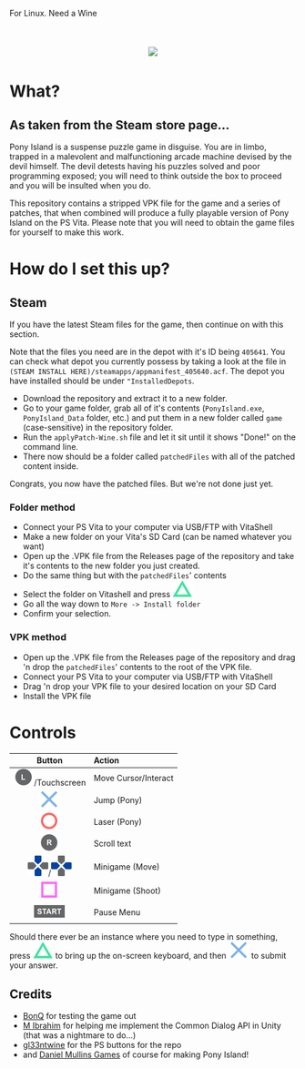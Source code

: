 For Linux. Need a Wine

<h1 align="center">
<img align="center" src="https://user-images.githubusercontent.com/64536760/206871090-fab3160b-d4de-485d-bbd8-e2529b3b2037.png" width="50%"><br>
</h1>

# What?
## As taken from the Steam store page...
Pony Island is a suspense puzzle game in disguise. You are in limbo, trapped in a malevolent and malfunctioning arcade machine devised by the devil himself. The devil detests having his puzzles solved and poor programming exposed; you will need to think outside the box to proceed and you will be insulted when you do.

This repository contains a stripped VPK file for the game and a series of patches, that when combined will produce a fully playable version of Pony Island on the PS Vita. Please note that you will need to obtain the game files for yourself to make this work.

# How do I set this up?
## Steam
If you have the latest Steam files for the game, then continue on with this section.

Note that the files you need are in the depot with it's ID being ``405641``.
You can check what depot you currently possess by taking a look at the file in ``(STEAM INSTALL HERE)/steamapps/appmanifest_405640.acf``.
The depot you have installed should be under ``"InstalledDepots``.

- Download the repository and extract it to a new folder.
- Go to your game folder, grab all of it's contents (``PonyIsland.exe``, ``PonyIsland_Data`` folder, etc.) and put them in 
  a new folder called ``game`` (case-sensitive) in the repository folder.
- Run the ``applyPatch-Wine.sh`` file and let it sit until it shows "Done!" on the command line.
- There now should be a folder called ``patchedFiles`` with all of the patched content inside.

Congrats, you now have the patched files. But we're not done just yet.

### Folder method
- Connect your PS Vita to your computer via USB/FTP with VitaShell
- Make a new folder on your Vita's SD Card (can be named whatever you want)
- Open up the .VPK file from the Releases page of the repository and take it's contents to the new folder you just created.
- Do the same thing but with the ``patchedFiles``' contents
- Select the folder on Vitashell and press ![trian]
- Go all the way down to ``More -> Install folder``
- Confirm your selection.

### VPK method
- Open up the .VPK file from the Releases page of the repository and drag 'n drop the ``patchedFiles``' contents to the root of the VPK file.
- Connect your PS Vita to your computer via USB/FTP with VitaShell
- Drag 'n drop your VPK file to your desired location on your SD Card
- Install the VPK file

# Controls

|             Button             | Action              |
|:------------------------------:|:-----------------   |
|      ![joysl]/Touchscreen      | Move Cursor/Interact|
|            ![cross]            | Jump (Pony)         |
|            ![circl]            | Laser (Pony)        |
|            ![joysr]            | Scroll text         | 
|        ![dpadv]/![dpadh]       | Minigame (Move)     |
|            ![squar]            | Minigame (Shoot)    |
|            ![start]            | Pause Menu          |

Should there ever be an instance where you need to type in something, press ![trian] to bring up the on-screen keyboard, and then ![cross] to submit your answer.

## Credits
- [BonQ](https://www.reddit.com/user/Dexxtrip) for testing the game out
- [M Ibrahim](https://github.com/Ibrahim778) for helping me implement the Common Dialog API in Unity (that was a nightmare to do...)
- [gl33ntwine](https://github.com/v-atamanenko) for the PS buttons for the repo
- and [Daniel Mullins Games](https://store.steampowered.com/publisher/danielmullinsgames) of course for making Pony Island!

[cross]: https://raw.githubusercontent.com/v-atamanenko/sdl2sand/master/img/cross.svg "Cross"
[circl]: https://raw.githubusercontent.com/v-atamanenko/sdl2sand/master/img/circle.svg "Circle"
[squar]: https://raw.githubusercontent.com/v-atamanenko/sdl2sand/master/img/square.svg "Square"
[trian]: https://raw.githubusercontent.com/v-atamanenko/sdl2sand/master/img/triangle.svg "Triangle"
[joysl]: https://raw.githubusercontent.com/v-atamanenko/sdl2sand/master/img/joystick-left.svg "Left Joystick"
[joysr]: https://raw.githubusercontent.com/v-atamanenko/sdl2sand/master/img/joystick-right.svg "Right Joystick"
[dpadh]: https://raw.githubusercontent.com/v-atamanenko/sdl2sand/master/img/dpad-left-right.svg "D-Pad Left/Right"
[dpadv]: https://raw.githubusercontent.com/v-atamanenko/sdl2sand/master/img/dpad-top-down.svg "D-Pad Up/Down"
[selec]: https://raw.githubusercontent.com/v-atamanenko/sdl2sand/master/img/dpad-select.svg "Select"
[start]: https://raw.githubusercontent.com/v-atamanenko/sdl2sand/master/img/dpad-start.svg "Start"
[trigl]: https://raw.githubusercontent.com/v-atamanenko/sdl2sand/master/img/trigger-left.svg "Left Trigger"
[trigr]: https://raw.githubusercontent.com/v-atamanenko/sdl2sand/master/img/trigger-right.svg "Right Trigger"
